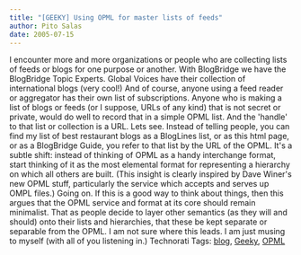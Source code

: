 ```yaml
---
title: "[GEEKY] Using OPML for master lists of feeds"
author: Pito Salas
date: 2005-07-15
---
```




I encounter more and more organizations or people who are collecting lists of
feeds or blogs for one purpose or another. With BlogBridge we have the
BlogBridge Topic Experts. Global Voices have their collection of international
blogs (very cool!) And of course, anyone using a feed reader or aggregator has
their own list of subscriptions. Anyone who is making a list of blogs or feeds
(or I suppose, URLs of any kind) that is not secret or private, would do well
to record that in a simple OPML list. And the 'handle' to that list or
collection is a URL. Lets see. Instead of telling people, you can find my list
of best restaurant blogs as a BlogLines list, or as this html page, or as a
BlogBridge Guide, you refer to that list by the URL of the OPML. It's a subtle
shift: instead of thinking of OPML as a handy interchange format, start
thinking of it as the most elemental format for representing a hierarchy on
which all others are built.  (This insight is clearly inspired by Dave Winer's
new OPML stuff, particularly the service which accepts and serves up OMPL
files.) Going on. If this is a good way to think about things, then this
argues that the OPML service and format at its core should remain minimalist.
That as people decide to layer other semantics (as they will and should) onto
their lists and hierarchies, that these be kept separate or separable from the
OPML. I am not sure where this leads.  I am just musing to myself (with all of
you listening in.) Technorati Tags: [blog](<http://technorati.com/tag/blog>),
[Geeky](<http://technorati.com/tag/Geeky>),
[OPML](<http://technorati.com/tag/OPML>)


